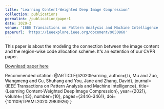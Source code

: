```yaml
---
title: "Learning Content-Weighted Deep Image Compression"
collection: publications
permalink: /publication/paper1
date: 2020-3
venue: 'IEEE Transactions on Pattern Analysis and Machine Intelligence (TPAMI)'
paperurl: 'https://ieeexplore.ieee.org/document/9050860'
---
```

This paper is about the modeling the connection between the image content and the region-wise code allocation scheme. It's an extention of our CVPR paper.

[Download paper here](https://ieeexplore.ieee.org/document/9050860)

Recommended citation: 
@ARTICLE{li2020learning,
  author={Li, Mu and Zuo, Wangmeng and Gu, Shuhang and You, Jane and Zhang, David},
  journal={IEEE Transactions on Pattern Analysis and Machine Intelligence}, 
  title={Learning Content-Weighted Deep Image Compression}, 
  year={2021},
  volume={43},
  number={10},
  pages={3446-3461},
  doi={10.1109/TPAMI.2020.2983926}
}
